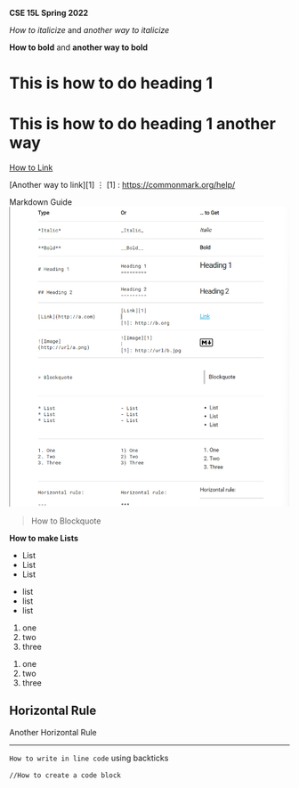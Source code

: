 **CSE 15L Spring 2022**

*How to italicize* and _another way to italicize_

**How to bold** and __another way to bold__

# This is how to do heading 1

This is how to do heading 1 another way
=======================================

[How to Link](https://commonmark.org/help/)

[Another way to link][1]
⋮
[1] : https://commonmark.org/help/

Markdown Guide
![How to add image](https://github.com/trinityxortiz/cse15l-lab-reports/blob/main/Screenshot%20(183).png)

> How to Blockquote

**How to make Lists**

* List
* List
* List

- list
- list
- list

1. one
2. two
3. three

1) one
2) two
3) three

Horizontal Rule
---

Another Horizontal Rule
***

`How to write in line code` using backticks

```
//How to create a code block
```


